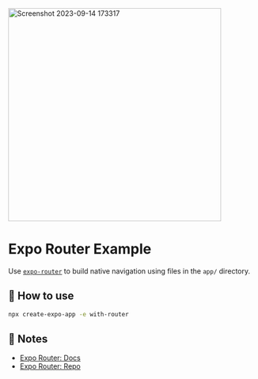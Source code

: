 
<img width="430" alt="Screenshot 2023-09-14 173317" src="https://github.com/AaronMurillo01/job-search-app/assets/113479474/d855e486-c036-4e69-855c-8644372fefc9">





# Expo Router Example

Use [`expo-router`](https://expo.github.io/router) to build native navigation using files in the `app/` directory.

## 🚀 How to use

```sh
npx create-expo-app -e with-router
```

## 📝 Notes

- [Expo Router: Docs](https://expo.github.io/router)
- [Expo Router: Repo](https://github.com/expo/router)
